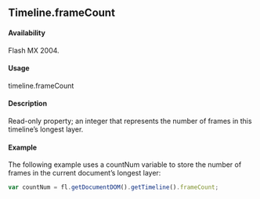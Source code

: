 ## Timeline.frameCount

#### Availability

Flash MX 2004.

#### Usage

timeline.frameCount

#### Description

Read-only property; an integer that represents the number of frames in this timeline’s longest layer.

#### Example

The following example uses a countNum variable to store the number of frames in the current document’s longest layer:

```javascript
var countNum = fl.getDocumentDOM().getTimeline().frameCount;
```
